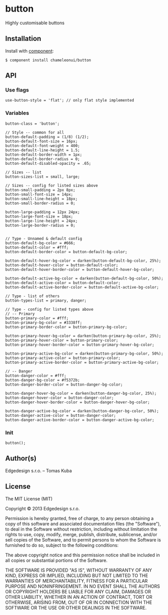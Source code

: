 
# button

Highly customisable buttons

## Installation

Install with [component](http://component.io):

    $ component install chameleonui/button

## API

### Use flags

```
use-button-style = 'flat'; // only flat style implemented
```

### Variables

```
button-class = 'button';

// Style -- common for all
button-default-padding = (1/8) (1/2);
button-default-font-size = 16px;
button-default-font-weight = 400;
button-default-line-height = 1.5;
button-default-border-width = 1px;
button-default-border-radius = 0;
button-default-disabled-opacity = .65;

// Sizes -- list
button-sizes-list = small, large;

// Sizes -- config for listed sizes above
button-small-padding = 2px 8px;
button-small-font-size = 14px;
button-small-line-height = 18px;
button-small-border-radius = 0;

button-large-padding = 12px 24px;
button-large-font-size = 18px;
button-large-line-height = 24px;
button-large-border-radius = 0;


// Type - Unnamed & default config
button-default-bg-color = #666;
button-default-color = #fff;
button-default-border-color = button-default-bg-color;

button-default-hover-bg-color = darken(button-default-bg-color, 25%);
button-default-hover-color = button-default-color;
button-default-hover-border-color = button-default-hover-bg-color;

button-default-active-bg-color = darken(button-default-bg-color, 50%);
button-default-active-color = button-default-color;
button-default-active-border-color = button-default-active-bg-color;

// Type - list of others
button-types-list = primary, danger;

// Type - config for listed types above
// -- Primary
button-primary-color = #fff;
button-primary-bg-color = #3338ff;
button-primary-border-color = button-primary-bg-color;

button-primary-hover-bg-color = darken(button-primary-bg-color, 25%);
button-primary-hover-color = button-primary-color;
button-primary-hover-border-color = button-primary-hover-bg-color;

button-primary-active-bg-color = darken(button-primary-bg-color, 50%);
button-primary-active-color = button-primary-color;
button-primary-active-border-color = button-primary-active-bg-color;

// -- Danger
button-danger-color = #fff;
button-danger-bg-color = #f5372b;
button-danger-border-color = button-danger-bg-color;

button-danger-hover-bg-color = darken(button-danger-bg-color, 25%);
button-danger-hover-color = button-danger-color;
button-danger-hover-border-color = button-danger-hover-bg-color;

button-danger-active-bg-color = darken(button-danger-bg-color, 50%);
button-danger-active-color = button-danger-color;
button-danger-active-border-color = button-danger-active-bg-color;
```

### Init

```
button();
```

## Author(s)

Edgedesign s.r.o. – Tomas Kuba

## License

The MIT License (MIT)

Copyright © 2013 Edgedesign s.r.o.

Permission is hereby granted, free of charge, to any person obtaining a copy
of this software and associated documentation files (the "Software"), to deal
in the Software without restriction, including without limitation the rights
to use, copy, modify, merge, publish, distribute, sublicense, and/or sell
copies of the Software, and to permit persons to whom the Software is
furnished to do so, subject to the following conditions:

The above copyright notice and this permission notice shall be included in
all copies or substantial portions of the Software.

THE SOFTWARE IS PROVIDED "AS IS", WITHOUT WARRANTY OF ANY KIND, EXPRESS OR
IMPLIED, INCLUDING BUT NOT LIMITED TO THE WARRANTIES OF MERCHANTABILITY,
FITNESS FOR A PARTICULAR PURPOSE AND NONINFRINGEMENT. IN NO EVENT SHALL THE
AUTHORS OR COPYRIGHT HOLDERS BE LIABLE FOR ANY CLAIM, DAMAGES OR OTHER
LIABILITY, WHETHER IN AN ACTION OF CONTRACT, TORT OR OTHERWISE, ARISING FROM,
OUT OF OR IN CONNECTION WITH THE SOFTWARE OR THE USE OR OTHER DEALINGS IN
THE SOFTWARE.
